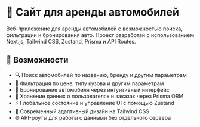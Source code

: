 # 🚗 Сайт для аренды автомобилей

Веб-приложение для аренды автомобилей с возможностью поиска, фильтрации и бронирования авто.
Проект разработан с использованием Next.js, Tailwind CSS, Zustand, Prisma и API Routes.

## 🚀 Возможности
- 🔍 Поиск автомобилей по названию, бренду и другим параметрам
- 🧭 Фильтрация по цене, типу кузова и другим параметрам
- 📅 Бронирование автомобиля через интуитивный интерфейс
- 💾 Хранение данных о пользователях и заказах через Prisma ORM
- ⚡ Глобальное состояние и управление UI с помощью Zustand
- 🎨 Современный адаптивный дизайн на Tailwind CSS
- 🌐 API-роуты для работы с данными без отдельного сервера
